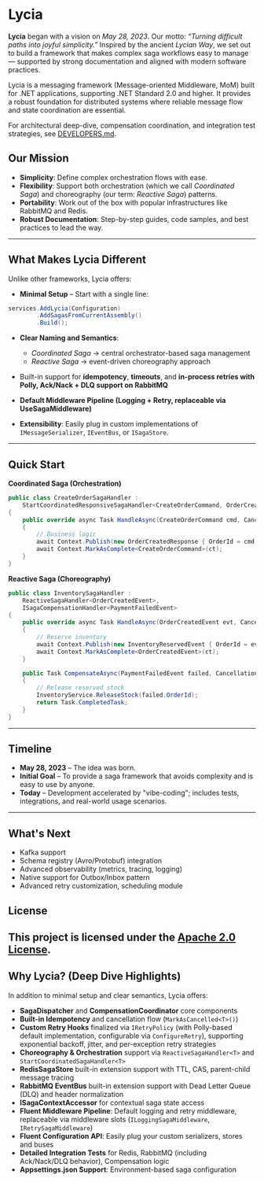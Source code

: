 # Lycia

**Lycia** began with a vision on *May 28, 2023*.
Our motto: *“Turning difficult paths into joyful simplicity.”* Inspired by the ancient *Lycian Way*, we set out to build a framework that makes complex saga workflows easy to manage — supported by strong documentation and aligned with modern software practices.

Lycia is a messaging framework (Message-oriented Middleware, MoM) built for .NET applications, supporting .NET Standard 2.0 and higher. It provides a robust foundation for distributed systems where reliable message flow and state coordination are essential.

For architectural deep-dive, compensation coordination, and integration test strategies, see [DEVELOPERS.md](DEVELOPERS.md).

## Our Mission

- **Simplicity**: Define complex orchestration flows with ease.  
- **Flexibility**: Support both orchestration (which we call *Coordinated Saga*) and choreography (our term: *Reactive Saga*) patterns.  
- **Portability**: Work out of the box with popular infrastructures like RabbitMQ and Redis.  
- **Robust Documentation**: Step-by-step guides, code samples, and best practices to lead the way.

---

## What Makes Lycia Different

Unlike other frameworks, Lycia offers:

- **Minimal Setup** – Start with a single line:

```csharp
services.AddLycia(Configuration)
        .AddSagasFromCurrentAssembly()
        .Build();
```

- **Clear Naming and Semantics**:  
  - *Coordinated Saga* → central orchestrator-based saga management  
  - *Reactive Saga* → event-driven choreography approach  

- Built-in support for **idempotency**, **timeouts**, and **in-process retries with Polly, Ack/Nack + DLQ support on RabbitMQ**  
- **Default Middleware Pipeline (Logging + Retry, replaceable via UseSagaMiddleware)**  
- **Extensibility**: Easily plug in custom implementations of `IMessageSerializer`, `IEventBus`, or `ISagaStore`.

---

## Quick Start

**Coordinated Saga (Orchestration)**

```csharp
public class CreateOrderSagaHandler :
    StartCoordinatedResponsiveSagaHandler<CreateOrderCommand, OrderCreatedResponse, CreateOrderSagaData>
{
    public override async Task HandleAsync(CreateOrderCommand cmd, CancellationToken ct = default)
    {
        // Business logic
        await Context.Publish(new OrderCreatedResponse { OrderId = cmd.OrderId }, ct);
        await Context.MarkAsComplete<CreateOrderCommand>(ct);
    }
}
```

**Reactive Saga (Choreography)**

```csharp
public class InventorySagaHandler :
    ReactiveSagaHandler<OrderCreatedEvent>,
    ISagaCompensationHandler<PaymentFailedEvent>
{
    public override async Task HandleAsync(OrderCreatedEvent evt, CancellationToken ct = default)
    {
        // Reserve inventory
        await Context.Publish(new InventoryReservedEvent { OrderId = evt.OrderId }, ct);
        await Context.MarkAsComplete<OrderCreatedEvent>(ct);
    }

    public Task CompensateAsync(PaymentFailedEvent failed, CancellationToken ct = default)
    {
        // Release reserved stock
        InventoryService.ReleaseStock(failed.OrderId);
        return Task.CompletedTask;
    }
}
```

---

## Timeline

- **May 28, 2023** – The idea was born.  
- **Initial Goal** – To provide a saga framework that avoids complexity and is easy to use by anyone.  
- **Today** – Development accelerated by "vibe-coding"; includes tests, integrations, and real-world usage scenarios.

---

## What's Next

- Kafka support  
- Schema registry (Avro/Protobuf) integration  
- Advanced observability (metrics, tracing, logging)  
- Native support for Outbox/Inbox pattern  
- Advanced retry customization, scheduling module

## License

This project is licensed under the [Apache 2.0 License](LICENSE).
---

## Why Lycia? (Deep Dive Highlights)

In addition to minimal setup and clear semantics, Lycia offers:

- **SagaDispatcher** and **CompensationCoordinator** core components  
- **Built-in Idempotency** and cancellation flow (`MarkAsCancelled<T>()`)  
- **Custom Retry Hooks** finalized via `IRetryPolicy` (with Polly-based default implementation, configurable via `ConfigureRetry`), supporting exponential backoff, jitter, and per-exception retry strategies  
- **Choreography & Orchestration** support via `ReactiveSagaHandler<T>` and `StartCoordinatedSagaHandler<T>`  
- **RedisSagaStore** built-in extension support with TTL, CAS, parent-child message tracing  
- **RabbitMQ EventBus** built-in extension support with Dead Letter Queue (DLQ) and header normalization  
- **ISagaContextAccessor** for contextual saga state access  
- **Fluent Middleware Pipeline**: Default logging and retry middleware, replaceable via middleware slots (`ILoggingSagaMiddleware`, `IRetrySagaMiddleware`)  
- **Fluent Configuration API**: Easily plug your custom serializers, stores and buses  
- **Detailed Integration Tests** for Redis, RabbitMQ (including Ack/Nack/DLQ behavior), Compensation logic  
- **Appsettings.json Support**: Environment-based saga configuration
